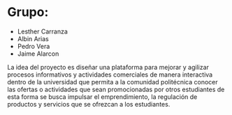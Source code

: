 <h1>Grupo:</h1>
<ul>
	<li>Lesther Carranza</li>
	<li>Albin Arias</li>
	<li>Pedro Vera</li>
	<li>Jaime Alarcon</li>
</ul>

<p>La idea del proyecto es diseñar una plataforma para mejorar y agilizar procesos informativos y actividades comerciales de manera interactiva dentro de la universidad que permita a la comunidad politécnica conocer las ofertas o actividades que sean promocionadas por otros estudiantes de esta forma se busca impulsar el emprendimiento, la regulación de productos y servicios que se ofrezcan a los estudiantes.</p> 

